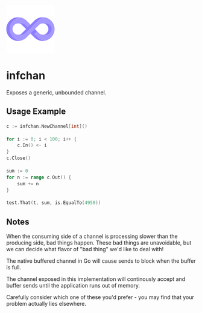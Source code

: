 ![](icon.png)

# infchan

Exposes a generic, unbounded channel.

## Usage Example

```go
c := infchan.NewChannel[int]()

for i := 0; i < 100; i++ {
    c.In() <- i
}
c.Close()

sum := 0
for n := range c.Out() {
    sum += n
}

test.That(t, sum, is.EqualTo(4950))
```

## Notes

When the consuming side of a channel is processing slower than the producing
side, bad things happen.  These bad things are unavoidable, but we can decide
what flavor of "bad thing" we'd like to deal with!

The native buffered channel in Go will cause sends to block when the buffer is
full.

The channel exposed in this implementation will continously accept and buffer
sends until the application runs out of memory.

Carefully consider which one of these you'd prefer - you may find that your
problem actually lies elsewhere.
